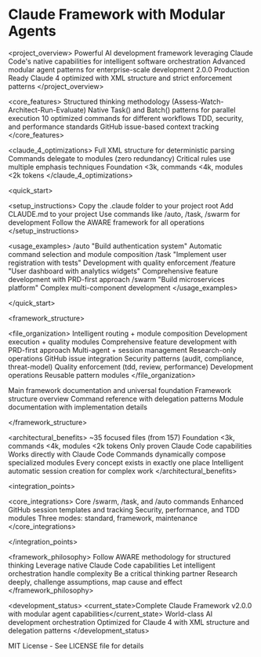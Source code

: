# Claude Framework with Modular Agents

<project_overview>
  <description>Powerful AI development framework leveraging Claude Code's native capabilities for intelligent software orchestration</description>
  <enhancement>Advanced modular agent patterns for enterprise-scale development</enhancement>
  <version>2.0.0</version>
  <status>Production Ready</status>
  <optimization>Claude 4 optimized with XML structure and strict enforcement patterns</optimization>
</project_overview>

<architecture>
  
  <core_features>
    <feature name="aware_process">Structured thinking methodology (Assess-Watch-Architect-Run-Evaluate)</feature>
    <feature name="multi_agent_patterns">Native Task() and Batch() patterns for parallel execution</feature>
    <feature name="command_architecture">10 optimized commands for different workflows</feature>
    <feature name="quality_enforcement">TDD, security, and performance standards</feature>
    <feature name="session_management">GitHub issue-based context tracking</feature>
  </core_features>
  
  <claude_4_optimizations>
    <optimization name="xml_structure">Full XML structure for deterministic parsing</optimization>
    <optimization name="delegation_pattern">Commands delegate to modules (zero redundancy)</optimization>
    <optimization name="strict_enforcement">Critical rules use multiple emphasis techniques</optimization>
    <optimization name="token_budget">Foundation <3k, commands <4k, modules <2k tokens</optimization>
  </claude_4_optimizations>
  
</architecture>

<quick_start>
  
  <setup_instructions>
    <step order="1">Copy the .claude folder to your project root</step>
    <step order="2">Add CLAUDE.md to your project</step>
    <step order="3">Use commands like /auto, /task, /swarm for development</step>
    <step order="4">Follow the AWARE framework for all operations</step>
  </setup_instructions>
  
  <usage_examples>
    <example name="intelligent_routing">
      <command>/auto "Build authentication system"</command>
      <purpose>Automatic command selection and module composition</purpose>
    </example>
    <example name="development_task">
      <command>/task "Implement user registration with tests"</command>
      <purpose>Development with quality enforcement</purpose>
    </example>
    <example name="feature_development">
      <command>/feature "User dashboard with analytics widgets"</command>
      <purpose>Comprehensive feature development with PRD-first approach</purpose>
    </example>
    <example name="multi_agent_coordination">
      <command>/swarm "Build microservices platform"</command>
      <purpose>Complex multi-component development</purpose>
    </example>
  </usage_examples>
  
</quick_start>

<framework_structure>
  
  <file_organization>
    <directory name=".claude/">
      <commands purpose="Core slash commands (delegation only)">
        <command name="auto.md">Intelligent routing + module composition</command>
        <command name="task.md">Development execution + quality modules</command>
        <command name="feature.md">Comprehensive feature development with PRD-first approach</command>
        <command name="swarm.md">Multi-agent + session management</command>
        <command name="query.md">Research-only operations</command>
        <command name="session.md">GitHub issue integration</command>
      </commands>
      <modules purpose="Composable implementation modules">
        <category name="security/">Security patterns (audit, compliance, threat-model)</category>
        <category name="quality/">Quality enforcement (tdd, review, performance)</category>
        <category name="development/">Development operations</category>
        <category name="patterns/">Reusable pattern modules</category>
      </modules>
    </directory>
  </file_organization>
  
  <documentation>
    <file name="CLAUDE.md">Main framework documentation and universal foundation</file>
    <file name=".claude/README.md">Framework structure overview</file>
    <directory name=".claude/commands/">Command reference with delegation patterns</directory>
    <directory name=".claude/modules/">Module documentation with implementation details</directory>
  </documentation>
  
</framework_structure>

<features>
  
  <architectural_benefits>
    <benefit name="simplified_architecture">~35 focused files (from 157)</benefit>
    <benefit name="token_optimized">Foundation <3k, commands <4k, modules <2k tokens</benefit>
    <benefit name="reality_based">Only proven Claude Code capabilities</benefit>
    <benefit name="native_integration">Works directly with Claude Code</benefit>
    <benefit name="modular_composition">Commands dynamically compose specialized modules</benefit>
    <benefit name="zero_redundancy">Every concept exists in exactly one place</benefit>
    <benefit name="session_aware">Intelligent automatic session creation for complex work</benefit>
  </architectural_benefits>
  
</features>

<integration_points>
  
  <core_integrations>
    <integration name="command_system">Core /swarm, /task, and /auto commands</integration>
    <integration name="session_management">Enhanced GitHub session templates and tracking</integration>
    <integration name="quality_modules">Security, performance, and TDD modules</integration>
    <integration name="github_workflow">Three modes: standard, framework, maintenance</integration>
  </core_integrations>
  
</integration_points>

<framework_philosophy>
  <principle>Follow AWARE methodology for structured thinking</principle>
  <principle>Leverage native Claude Code capabilities</principle>
  <principle>Let intelligent orchestration handle complexity</principle>
  <principle>Be a critical thinking partner</principle>
  <principle>Research deeply, challenge assumptions, map cause and effect</principle>
</framework_philosophy>

<development_status>
  <current_state>Complete Claude Framework v2.0.0 with modular agent capabilities</current_state>
  <purpose>World-class AI development orchestration</purpose>
  <optimization>Optimized for Claude 4 with XML structure and delegation patterns</optimization>
</development_status>

<license>
  MIT License - See LICENSE file for details
</license>